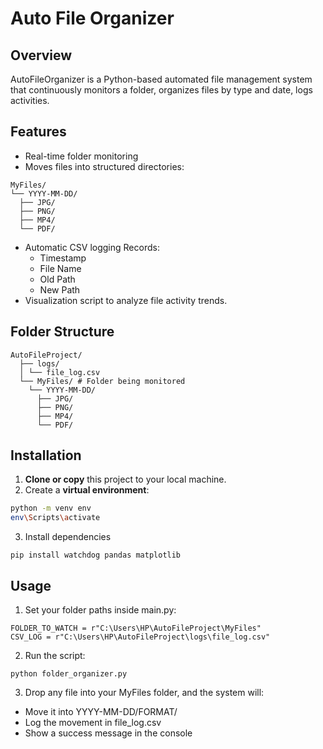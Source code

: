 # Auto File Organizer

## Overview
AutoFileOrganizer is a Python-based automated file management system that continuously monitors a folder, organizes files by type and date, logs activities.

## Features
- Real-time folder monitoring
- Moves files into structured directories:
```
MyFiles/
└── YYYY-MM-DD/
  ├── JPG/
  ├── PNG/
  ├── MP4/
  └── PDF/
```
- Automatic CSV logging Records:
  - Timestamp  
  - File Name  
  - Old Path  
  - New Path
- Visualization script to analyze file activity trends.

## Folder Structure
```
AutoFileProject/
  ├── logs/
  │ └── file_log.csv 
  └── MyFiles/ # Folder being monitored
    └── YYYY-MM-DD/
      ├── JPG/
      ├── PNG/
      ├── MP4/
      └── PDF/
```


## Installation

1. **Clone or copy** this project to your local machine.
2. Create a **virtual environment**:
```bash
python -m venv env
env\Scripts\activate
```
3. Install dependencies
```
pip install watchdog pandas matplotlib
```

## Usage

1. Set your folder paths inside main.py:
  ```
  FOLDER_TO_WATCH = r"C:\Users\HP\AutoFileProject\MyFiles"
  CSV_LOG = r"C:\Users\HP\AutoFileProject\logs\file_log.csv"
  ```

2. Run the script:
```
python folder_organizer.py
```

3. Drop any file into your MyFiles folder, and the system will:
  - Move it into YYYY-MM-DD/FORMAT/
  - Log the movement in file_log.csv
  - Show a success message in the console
